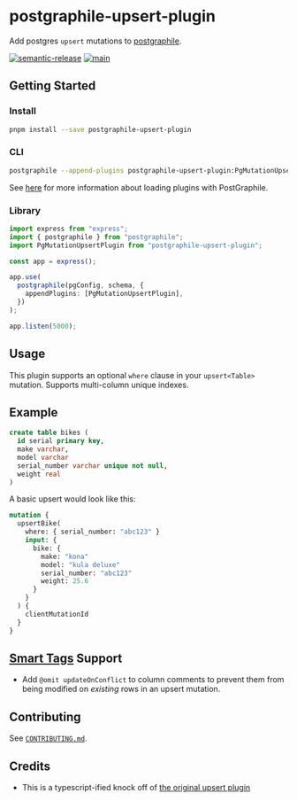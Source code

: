 # postgraphile-upsert-plugin

Add postgres `upsert` mutations to [postgraphile](https://www.graphile.org/postgraphile).

[![semantic-release](https://img.shields.io/badge/%20%20%F0%9F%93%A6%F0%9F%9A%80-semantic--release-e10079.svg)](https://github.com/semantic-release/semantic-release)
[![main](https://github.com/cdaringe/postgraphile-upsert/actions/workflows/main.yml/badge.svg)](https://github.com/cdaringe/postgraphile-upsert/actions/workflows/main.yml)

## Getting Started

### Install

```bash
pnpm install --save postgraphile-upsert-plugin
```

### CLI

```bash
postgraphile --append-plugins postgraphile-upsert-plugin:PgMutationUpsertPlugin
```

See [here](https://www.graphile.org/postgraphile/extending/#loading-additional-plugins) for more information about loading plugins with PostGraphile.

### Library

```ts
import express from "express";
import { postgraphile } from "postgraphile";
import PgMutationUpsertPlugin from "postgraphile-upsert-plugin";

const app = express();

app.use(
  postgraphile(pgConfig, schema, {
    appendPlugins: [PgMutationUpsertPlugin],
  })
);

app.listen(5000);
```

## Usage

This plugin supports an optional `where` clause in your `upsert<Table>` mutation. Supports multi-column unique indexes.

## Example

```sql
create table bikes (
  id serial primary key,
  make varchar,
  model varchar
  serial_number varchar unique not null,
  weight real
)
```

A basic upsert would look like this:

```graphql
mutation {
  upsertBike(
    where: { serial_number: "abc123" }
    input: {
      bike: {
        make: "kona"
        model: "kula deluxe"
        serial_number: "abc123"
        weight: 25.6
      }
    }
  ) {
    clientMutationId
  }
}
```

## [Smart Tags](https://www.graphile.org/postgraphile/smart-tags/) Support

- Add `@omit updateOnConflict` to column comments to prevent them from being modified on _existing_ rows in an upsert mutation.

## Contributing

See [`CONTRIBUTING.md`](./.github/CONTRIBUTING.md).

## Credits

- This is a typescript-ified knock off of [the original upsert plugin](https://github.com/einarjegorov/graphile-upsert-plugin/blob/master/index.js)
